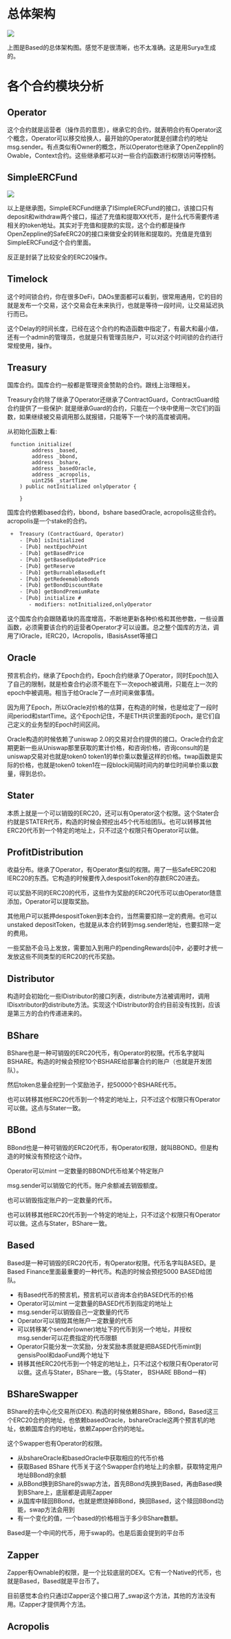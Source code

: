# 总体架构

![](images/arch.png)

上图是Based的总体架构图。感觉不是很清晰，也不太准确。这是用Surya生成的。

# 各个合约模块分析

## Operator

这个合约就是运营者（操作员的意思），继承它的合约，就表明合约有Operator这个概念，Operator可以移交给换人，最开始的Operator就是创建合约的地址msg.sender。有点类似有Owner的概念，所以Operator也继承了OpenZepplin的Owable，Context合约。这些继承都可以对一些合约函数进行权限访问等控制。

## SimpleERCFund

![](images/SimpleERC20Fund-inher.png)

以上是继承图，SimpleERCFund继承了ISimpleERCFund的接口，该接口只有deposit和withdraw两个接口，描述了充值和提取XX代币，是什么代币需要传递相关的token地址。其实对于充值和提款的实现，这个合约都是操作OpenZeppline的SafeERC20的接口来做安全的转账和提取的。充值是充值到SimpleERCFund这个合约里面。

反正是封装了比较安全的ERC20操作。

## Timelock

这个时间锁合约，你在很多DeFi，DAOs里面都可以看到，很常用通用，它的目的就是发布一个交易，这个交易会在未来执行，也就是等待一段时间，让交易延迟执行而已。

这个Delay的时间长度，已经在这个合约的构造函数中指定了，有最大和最小值，还有一个admin的管理员，也就是只有管理员账户，可以对这个时间锁的合约进行常规使用，操作。

## Treasury

国库合约。国库合约一般都是管理资金赞助的合约。跟线上治理相关。

Treasury合约除了继承了Operator还继承了ContractGuard，ContractGuard给合约提供了一些保护: 就是继承Guard的合约，只能在一个块中使用一次它们的函数，如果继续被交易调用那么就报错，只能等下一个块的高度被调用。

从初始化函数上看:

```solidity
 function initialize(
        address _based,
        address _bbond,
        address _bshare,
        address _basedOracle,
        address _acropolis,
        uint256 _startTime
    ) public notInitialized onlyOperator {

    }
```

国库合约依赖based合约，bbond，bshare basedOracle, acropolis这些合约。acropolis是一个stake的合约。

```txt
 +  Treasury (ContractGuard, Operator)
    - [Pub] isInitialized
    - [Pub] nextEpochPoint
    - [Pub] getBasedPrice
    - [Pub] getBasedUpdatedPrice
    - [Pub] getReserve
    - [Pub] getBurnableBasedLeft
    - [Pub] getRedeemableBonds
    - [Pub] getBondDiscountRate
    - [Pub] getBondPremiumRate
    - [Pub] initialize #
       - modifiers: notInitialized,onlyOperator
```

这个国库合约会跟随着块的高度增高，不断地更新各种价格和其他参数，一些设置函数，必须需要该合约的运营者Operator才可以设置。总之整个国库的方法，调用了IOracle，IERC20，IAcropolis，IBasisAsset等接口


## Oracle

预言机合约，继承了Epoch合约，Epoch合约继承了Operator，同时Epoch加入了自己的限制，就是检查合约必须不能在下一次epoch被调用，只能在上一次的epoch中被调用。相当于给Oracle了一点时间来做事情。

因为用了Epoch，所以Oracle对价格的估算，在构造的时候，也是给定了一段时间period和startTime。这个Epoch记住，不是ETH共识里面的Epoch，是它们自己定义的业务型的Epoch时间区间。

Oracle构造的时候依赖了uniswap 2.0的交易对合约提供的接口。Oracle合约会定期更新一些从Uniswap那里获取的累计价格，和咨询价格，咨询consult的是uniswap交易对也就是token0 token1的单价乘以数量这样的价格。twap函数是实际的价格，也就是token0 token1在一段block间隔时间内的单位时间单价乘以数量，得到总价。

## Stater

本质上就是一个可以销毁的ERC20，还可以有Operator这个权限。这个Stater合约就是STATER代币，构造的时候会预挖出45个代币给团队。也可以转移其他ERC20代币到一个特定的地址上，只不过这个权限只有Operator可以做。

## ProfitDistribution

收益分布。继承了Operator，有Operator类似的权限。用了一些SafeERC20和IERC20的东西。它构造的时候要传入despositToken的存款ERC20进去。

可以奖励不同的ERC20的代币，这些作为奖励的ERC20代币可以由Operator随意添加，Operator可以提取奖励。

其他用户可以抵押despositToken到本合约，当然需要扣除一定的费用。也可以unstaked depositToken，也就是从本合约转到msg.sender地址，也要扣除一定的费用。

一些奖励不会马上发放，需要加入到用户的pendingRewards[i]中，必要时才统一发放这些不同类型的IERC20的代币奖励。

## Distributor

构造时会初始化一些IDistributor的接口列表，distribute方法被调用时，调用IDisxtributor的distribute方法。实现这个IDistributor的合约目前没有找到，应该是第三方的合约传递进来的。


## BShare

BShare也是一种可销毁的ERC20代币，有Operator的权限。代币名字就叫BSHARE。构造的时候会预挖10个BSHARE给部署合约的账户（也就是开发团队）。

然后token总量会挖到一个奖励池子，挖50000个BSHARE代币。

也可以转移其他ERC20代币到一个特定的地址上，只不过这个权限只有Operator可以做。这点与Stater一致。

## BBond

BBond也是一种可销毁的ERC20代币，有Operator权限，就叫BBOND。但是构造的时候没有预挖这个动作。

Operator可以mint 一定数量的BBOND代币给某个特定账户

msg.sender可以销毁它的代币。账户余额减去销毁额度。

也可以销毁指定账户的一定数量的代币。

也可以转移其他ERC20代币到一个特定的地址上，只不过这个权限只有Operator可以做。这点与Stater，BShare一致。

## Based

Based是一种可销毁的ERC20代币，有Operator权限。代币名字叫BASED。是Based Finance里面最重要的一种代币。构造的时候会预挖5000 BASED给团队。

- 有Based代币的预言机，预言机可以咨询本合约BASED代币的价格
- Operator可以mint 一定数量的BASED代币到指定的地址上
- msg.sender可以销毁自己一定数量的代币
- Operator可以销毁其他账户一定数量的代币
- 可以转移某个sender(owner)地址下的代币到另一个地址，并授权msg.sender可以花费指定的代币限额
- Operator只能分发一次奖励，分发奖励本质就是把BASED代币mint到gensisPool和daoFund两个地址下
- 转移其他ERC20代币到一个特定的地址上，只不过这个权限只有Operator可以做。这点与Stater，BShare一致。(与Stater， BSHARE BBond一样)

## BShareSwapper

BShare的去中心化交易所(DEX). 构造的时候依赖BShare，BBond，Based这三个ERC20合约的地址，也依赖basedOracle，bshareOracle这两个预言机的地址，依赖国库合约的地址，依赖Zapper合约的地址。

这个Swapper也有Operator的权限。

- 从bshareOracle和basedOracle中获取相应的代币价格
- 获取Based BShare 代币关于这个Swapper合约地址上的余额，获取特定用户地址BBond的余额
- 从BBond换到BShare的swap方法，首先BBond先换到Based，再由Based换到BShare上，底层都是调用Zapper
- 从国库中赎回BBond，也就是燃烧掉BBond，换回Based，这个赎回BBond功能，swap方法会用到
- 有一个变化的值，一个based的价格相当于多少BShare数额。

Based是一个中间的代币，用于swap的。也是后面会提到的平台币

## Zapper

Zapper有Ownable的权限，是一个比较底层的DEX。它有一个Native的代币，也就是Based，Based就是平台币了。

目前感觉本合约只通过IZapper这个接口用了_swap这个方法，其他的方法没有用。IZapper才提供两个方法。

## Acropolis














